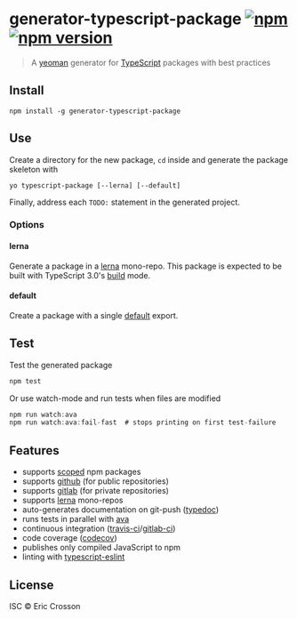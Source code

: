 # generator-typescript-package [![npm](https://img.shields.io/npm/dt/generator-typescript-package.svg)](https://www.npmjs.com/package/generator-typescript-package) [![npm version](https://img.shields.io/npm/v/generator-typescript-package.svg)](https://npmjs.org/package/generator-typescript-package)

> A [yeoman](https://github.com/yeoman) generator for [TypeScript](https://www.typescriptlang.org) packages with best practices

## Install

``` shell
npm install -g generator-typescript-package
```

## Use

Create a directory for the new package, `cd` inside and generate the
package skeleton with

``` shell
yo typescript-package [--lerna] [--default]
```

Finally, address each `TODO:` statement in the generated project.

### Options

#### lerna

Generate a package in a
[lerna](https://github.com/RyanCavanaugh/learn-a) mono-repo. This
package is expected to be built with TypeScript 3.0's
[build](https://devblogs.microsoft.com/typescript/announcing-typescript-3-0/)
mode.

#### default

Create a package with a single
[default](https://www.typescriptlang.org/docs/handbook/modules.html)
export.

## Test

Test the generated package

``` typescript
npm test
```

Or use watch-mode and run tests when files are modified

``` typescript
npm run watch:ava
npm run watch:ava:fail-fast  # stops printing on first test-failure
```

## Features

- supports [scoped](https://docs.npmjs.com/about-scopes) npm packages
- supports [github](https://github.com) (for public repositories)
- supports [gitlab](https://gitlab.com) (for private repositories)
- supports [lerna](https://github.com/lerna/lerna) mono-repos
- auto-generates documentation on git-push ([typedoc](https://typedoc.org))
- runs tests in parallel with [ava](https://github.com/avajs/ava)
- continuous integration ([travis-ci](https://travis-ci.org)/[gitlab-ci](https://docs.gitlab.com/ee/ci/))
- code coverage ([codecov](https://codecov.io))
- publishes only compiled JavaScript to npm
- linting with [typescript-eslint](https://github.com/typescript-eslint/typescript-eslint)

## License

ISC © Eric Crosson
